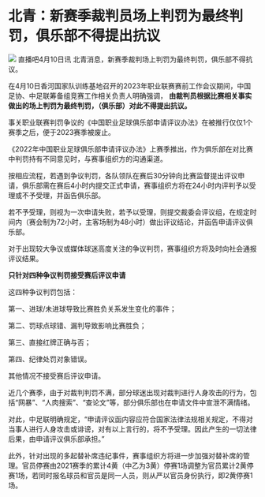 # 北青：新赛季裁判员场上判罚为最终判罚，俱乐部不得提出抗议

![](https://inews.gtimg.com/om_bt/ObmDYHsHUGiwd1j2qpzPuOdzz_5IyaU9c1m8EH8P8WVHwAA/1000)
直播吧4月10日讯 北青消息，新赛季裁判场上判罚为最终判罚，俱乐部不得抗议。

在4月10日香河国家队训练基地召开的2023年职业联赛赛前工作会议期间，中国足协、中足联筹备组竞赛工作相关负责人明确强调，
**由裁判员根据比赛相关事实做出的场上判罚为最终判罚，（俱乐部）对此不得提出抗议。**

事关职业联赛判罚争议的《中国职业足球俱乐部申请评议办法》在被推行仅仅1个赛季之后，便于2023赛季被废止。

《2022年中国职业足球俱乐部申请评议办法》上赛季推出，作为俱乐部在对比赛中判罚持有不同意见时，与赛事组织方的沟通渠道。

按相应流程，若遇到争议判罚，各队领队在赛后30分钟向比赛监督提出评议申请，俱乐部需在赛后4小时内提交正式申请，赛事组织方将在24小时内评判予以受理或不予受理，并函告俱乐部。

若不予受理，则视为一次申请失败，若予以受理，则提交裁委会评议组，在规定时间内（赛会制为72小时，主客场制为48小时）做出评议结论，并函告申请评议俱乐部。

对于出现较大争议或媒体球迷高度关注的争议判罚，赛事组织方将及时向社会通报评议结果。

**只针对四种争议判罚接受赛后评议申请**

这四种争议判罚包括：

第一、进球/未进球导致比赛胜负关系发生变化的事件；

第二、罚球点球错、漏判导致影响比赛胜负；

第三、直接红牌正确与否；

第四、纪律处罚对象错误。

其他情况不接受赛后评议申请。

近几个赛季，由于对裁判判罚不满，部分球迷出现对裁判进行人身攻击的行为，包括“网暴”、“人肉搜索”、“查论文”等，部分俱乐部也在申请文件中宣泄不满情绪。

对此，中足联明确规定，“申请评议函内容应符合国家法律法规相关规定，不得对当事人进行人身攻击或诽谤，对有以上言行的，将不予受理。因此产生的一切法律后果，由申请评议俱乐部承担。”

此外，针对出现的多起替补席违纪事件，赛事组织方将进一步加强对替补席的管理。官员停赛由2021赛季的累计4黄（中乙为3黄）停赛1场调整为官员累计2黄停赛1场，若同时报名球员和官员是同一人员，则从严以官员身份执行，即2黄停赛1场。

